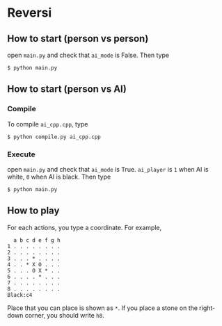 # Reversi

## How to start (person vs person)
open ```main.py``` and check that ```ai_mode``` is False.
Then type
```
$ python main.py
```

## How to start (person vs AI)

### Compile

To compile `ai_cpp.cpp`, type

```
$ python compile.py ai_cpp.cpp
```

### Execute

open ```main.py``` and check that ```ai_mode``` is True.
```ai_player``` is ```1``` when AI is white, ```0``` when AI is black.
Then type

```
$ python main.py
```

## How to play
For each actions, you type a coordinate. For example,
```
  a b c d e f g h 
1 . . . . . . . . 
2 . . . . . . . .
3 . . . * . . . .
4 . . * X O . . .
5 . . . O X * . .
6 . . . . * . . .
7 . . . . . . . .
8 . . . . . . . .
Black:c4
```
Place that you can place is shown as ```*```.
If you place a stone on the right-down corner, you should write ```h8```.

